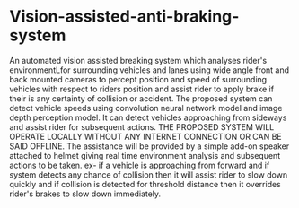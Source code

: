 # Vision-assisted-anti-braking-system
An automated vision assisted breaking system which analyses rider's environmentLfor surrounding vehicles and lanes using wide angle front and back mounted cameras to percept position and speed of surrounding vehicles with respect to riders position and assist rider to apply brake if their is any certainty of collision or accident.  The proposed system can detect vehicle speeds using convolution neural network model and image depth perception model. It can detect vehicles approaching from sideways and assist rider for subsequent actions.  THE PROPOSED SYSTEM WILL OPERATE LOCALLY WITHOUT ANY INTERNET CONNECTION OR CAN BE SAID OFFLINE.  The assistance will be provided by a simple add-on speaker attached to helmet giving real time environment analysis and subsequent actions to be taken. ex- if a vehicle is approaching from forward and if system detects any chance of collision then it will assist rider to slow down quickly and if collision is detected for threshold distance then it overrides rider's brakes to slow down immediately.
